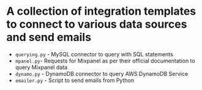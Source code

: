 # A collection of integration templates to connect to various data sources and send emails

- `querying.py` - MySQL connector to query with SQL statements
- `mpanel.py`- Requests for Mixpanel as per their official documentation to query Mixpanel data
- `dynamo.py` - DynamoDB connector to query AWS DynamoDB Service
- `emailer.py` - Script to send emails from Python
